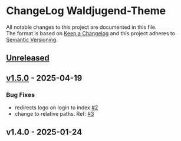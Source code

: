 # ChangeLog Waldjugend-Theme

All notable changes to this project are documented in this file. \
The format is based on [Keep a Changelog](https://keepachangelog.com) and this project adheres to [Semantic Versioning](https://semver.org).

<a name="unreleased"></a>
## [Unreleased]


<a name="v1.5.0"></a>
## [v1.5.0] - 2025-04-19
### Bug Fixes
- redirects logo on login to index [#2](https://github.com/lwijshoff/waldjugend-theme/issues/2)
- change to relative paths. Ref: [#3](https://github.com/lwijshoff/waldjugend-theme/issues/3)


<a name="v1.4.0"></a>
## v1.4.0 - 2025-01-24

[Unreleased]: https://github.com/lwijshoff/waldjugend-theme/compare/v1.5.0...HEAD
[v1.5.0]: https://github.com/lwijshoff/waldjugend-theme/compare/v1.4.0...v1.5.0
